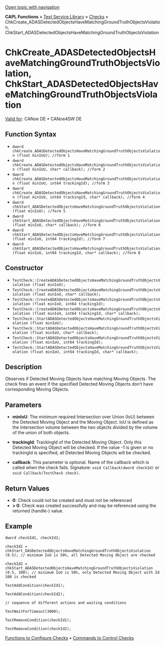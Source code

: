 [Open topic with navigation](../../../../../CANoeDEFamily.htm#Topics/CAPLFunctions/Test/Functions/CAPLfunctionChkCreateADASDetectedObjectsHaveMatchingGroundTruthObjectsViolation.md)

**CAPL Functions** » [Test Service Library](../CAPLfunctionsTSLOverview.md) » [Checks](../CAPLfunctionsTSLCheckOverview.md) » ChkCreate_ADASDetectedObjectsHaveMatchingGroundTruthObjectsViolation, ChkStart_ADASDetectedObjectsHaveMatchingGroundTruthObjectsViolation

# ChkCreate_ADASDetectedObjectsHaveMatchingGroundTruthObjectsViolation, ChkStart_ADASDetectedObjectsHaveMatchingGroundTruthObjectsViolation

[Valid for](../../../Shared/FeatureAvailability.md): CANoe DE • CANoe4SW DE

## Function Syntax

- `dword chkCreate_ADASDetectedObjectsHaveMatchingGroundTruthObjectsViolation (float minIoU); //form 1`
- `dword chkCreate_ADASDetectedObjectsHaveMatchingGroundTruthObjectsViolation (float minIoU, char* callback); //form 2`
- `dword chkCreate_ADASDetectedObjectsHaveMatchingGroundTruthObjectsViolation (float minIoU, int64 trackingId); //form 3`
- `dword chkCreate_ADASDetectedObjectsHaveMatchingGroundTruthObjectsViolation (float minIoU, int64 trackingId, char* callback); //form 4`
- `dword chkStart_ADASDetectedObjectsHaveMatchingGroundTruthObjectsViolation (float minIoU); //form 5`
- `dword chkStart_ADASDetectedObjectsHaveMatchingGroundTruthObjectsViolation (float minIoU, char* callback); //form 6`
- `dword chkStart_ADASDetectedObjectsHaveMatchingGroundTruthObjectsViolation (float minIoU, int64 trackingId); //form 7`
- `dword chkStart_ADASDetectedObjectsHaveMatchingGroundTruthObjectsViolation (float minIoU, int64 trackingId, char* callback); //form 8`

## Constructor

- `TestCheck::CreateADASDetectedObjectsHaveMatchingGroundTruthObjectsViolation (float minIoU);`
- `TestCheck::CreateADASDetectedObjectsHaveMatchingGroundTruthObjectsViolation (float minIoU, char* callback);`
- `TestCheck::CreateADASDetectedObjectsHaveMatchingGroundTruthObjectsViolation (float minIoU, int64 trackingId);`
- `TestCheck::CreateADASDetectedObjectsHaveMatchingGroundTruthObjectsViolation (float minIoU, int64 trackingId, char* callback);`
- `TestCheck::StartADASDetectedObjectsHaveMatchingGroundTruthObjectsViolation (float minIoU);`
- `TestCheck::StartADASDetectedObjectsHaveMatchingGroundTruthObjectsViolation (float minIoU, char* callback);`
- `TestCheck::StartADASDetectedObjectsHaveMatchingGroundTruthObjectsViolation (float minIoU, int64 trackingId);`
- `TestCheck::StartADASDetectedObjectsHaveMatchingGroundTruthObjectsViolation (float minIoU, int64 trackingId, char* callback);`

## Description

Observes if Detected Moving Objects have matching Moving Objects. The check fires an event if the specified Detected Moving Objects don’t have corresponding Moving Objects.

## Parameters

- **minIoU**: The minimum required Intersection over Union (IoU) between the Detected Moving Object and the Moving Object. IoU is defined as the intersection volume between the two objects divided by the volume of the union of both objects.

- **trackingId**: TrackingId of the Detected Moving Object. Only this Detected Moving Object will be checked. If the value -1 is given or no trackingId is specified, all Detected Moving Objects will be checked.

- **callback**: This parameter is optional. Name of the callback which is called when the check fails. Signature: `void Callback(dword checkId)` or `void Callback(TestCheck check)`.

## Return Values

- **0**: Check could not be created and must not be referenced
- **> 0**: Check was created successfully and may be referenced using the returned (handle-) value.

## Example

```plaintext
dword checkId1, checkId2;

checkId1 = chkStart_DASDetectedObjectsHaveMatchingGroundTruthObjectsViolation (0.5); // minimum IoU is 50%, all Detected Moving Object are checked

checkId2 = chkStart_ADASDetectedObjectsHaveMatchingGroundTruthObjectsViolation (0.5, 100); // minimum IoU is 50%, only Detected Moving Object with Id 100 is checked

TestAddCondition(checkId1);

TestAddCondition(checkId2);

// sequence of different actions and waiting conditions

TestWaitForTimeout(3000);

TestRemoveCondition(checkId1);

TestRemoveCondition(checkId2);
```

[Functions to Configure Checks](../CAPLfunctionsTSLConfigurationFunctions.md) • [Commands to Control Checks](../CAPLfunctionsTSLCheckControlCommands.md)

